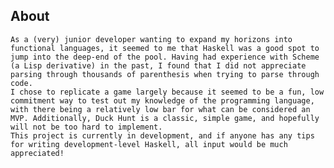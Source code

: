 ## About

	As a (very) junior developer wanting to expand my horizons into functional languages, it seemed to me that Haskell was a good spot to jump into the deep-end of the pool. Having had experience with Scheme (a Lisp derivative) in the past, I found that I did not appreciate parsing through thousands of parenthesis when trying to parse through code.
	I chose to replicate a game largely because it seemed to be a fun, low commitment way to test out my knowledge of the programming language, with there being a relatively low bar for what can be considered an MVP. Additionally, Duck Hunt is a classic, simple game, and hopefully will not be too hard to implement.
	This project is currently in development, and if anyone has any tips for writing development-level Haskell, all input would be much appreciated!
	
